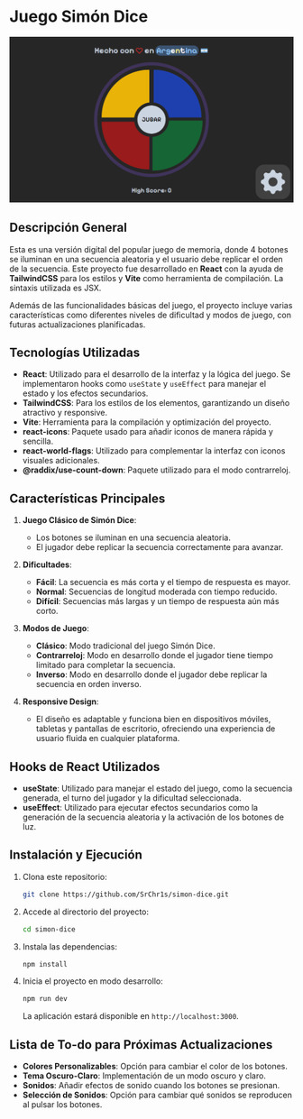 # Juego Simón Dice

![](assets/banner.png)

## Descripción General

Esta es una versión digital del popular juego de memoria, donde 4 botones se iluminan en una secuencia aleatoria y el usuario debe replicar el orden de la secuencia. Este proyecto fue desarrollado en **React** con la ayuda de **TailwindCSS** para los estilos y **Vite** como herramienta de compilación. La sintaxis utilizada es JSX.

Además de las funcionalidades básicas del juego, el proyecto incluye varias características como diferentes niveles de dificultad y modos de juego, con futuras actualizaciones planificadas.

## Tecnologías Utilizadas

- **React**: Utilizado para el desarrollo de la interfaz y la lógica del juego. Se implementaron hooks como `useState` y `useEffect` para manejar el estado y los efectos secundarios.
- **TailwindCSS**: Para los estilos de los elementos, garantizando un diseño atractivo y responsive.
- **Vite**: Herramienta para la compilación y optimización del proyecto.
- **react-icons**: Paquete usado para añadir iconos de manera rápida y sencilla.
- **react-world-flags**: Utilizado para complementar la interfaz con iconos visuales adicionales.
- **@raddix/use-count-down**: Paquete utilizado para el modo contrarreloj.

## Características Principales

1. **Juego Clásico de Simón Dice**:
   - Los botones se iluminan en una secuencia aleatoria.
   - El jugador debe replicar la secuencia correctamente para avanzar.
2. **Dificultades**:

   - **Fácil**: La secuencia es más corta y el tiempo de respuesta es mayor.
   - **Normal**: Secuencias de longitud moderada con tiempo reducido.
   - **Difícil**: Secuencias más largas y un tiempo de respuesta aún más corto.

3. **Modos de Juego**:

   - **Clásico**: Modo tradicional del juego Simón Dice.
   - **Contrarreloj**: Modo en desarrollo donde el jugador tiene tiempo limitado para completar la secuencia.
   - **Inverso**: Modo en desarrollo donde el jugador debe replicar la secuencia en orden inverso.

4. **Responsive Design**:
   - El diseño es adaptable y funciona bien en dispositivos móviles, tabletas y pantallas de escritorio, ofreciendo una experiencia de usuario fluida en cualquier plataforma.

## Hooks de React Utilizados

- **useState**: Utilizado para manejar el estado del juego, como la secuencia generada, el turno del jugador y la dificultad seleccionada.
- **useEffect**: Utilizado para ejecutar efectos secundarios como la generación de la secuencia aleatoria y la activación de los botones de luz.

## Instalación y Ejecución

1. Clona este repositorio:

   ```bash
   git clone https://github.com/SrChr1s/simon-dice.git
   ```

2. Accede al directorio del proyecto:

   ```bash
   cd simon-dice
   ```

3. Instala las dependencias:

   ```bash
   npm install
   ```

4. Inicia el proyecto en modo desarrollo:

   ```bash
   npm run dev
   ```

   La aplicación estará disponible en `http://localhost:3000`.

## Lista de To-do para Próximas Actualizaciones

- **Colores Personalizables**: Opción para cambiar el color de los botones.
- **Tema Oscuro-Claro**: Implementación de un modo oscuro y claro.
- **Sonidos**: Añadir efectos de sonido cuando los botones se presionan.
- **Selección de Sonidos**: Opción para cambiar qué sonidos se reproducen al pulsar los botones.
